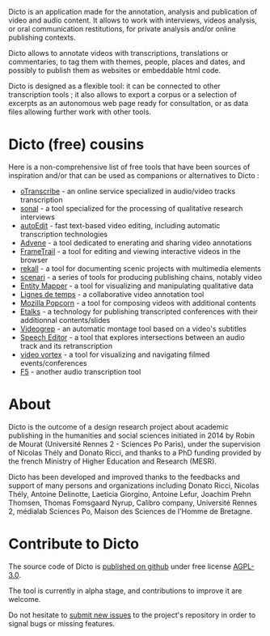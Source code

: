 Dicto is an application made for the annotation, analysis and publication of video and audio content. It allows to work with interviews, videos analysis, or oral communication restitutions, for private analysis and/or online publishing contexts.

Dicto allows to annotate videos with transcriptions, translations or commentaries, to tag them with themes, people, places and dates, and possibly to publish them as websites or embeddable html code.

Dicto is designed as a flexible tool: it can be connected to other transcription tools ; it also allows to export a corpus or a selection of excerpts as an autonomous web page ready for consultation, or as data files allowing further work with other tools.

# Dicto (free) cousins

Here is a non-comprehensive list of free tools that have been sources of inspiration and/or that can be used as companions or alternatives to Dicto :

* [oTranscribe](http://otranscribe.com/) - an online service specialized in audio/video tracks transcription
* [sonal](http://www.sonal-info.com/fr) - a tool specialized for the processing of qualitative research interviews
* [autoEdit](https://www.autoedit.io/) - fast text-based video editing, including automatic transcription technologies
* [Advene](http://www.advene.org/) - a tool dedicated to enerating and sharing video annotations
* [FrameTrail](https://frametrail.org/) - a tool for editing and viewing interactive videos in the browser
* [rekall](http://www.rekall.fr/) - a tool for documenting scenic projects with multimedia elements
* [scenari](https://scenari.org/co/home.html) - a series of tools for producing publishing chains, notably video
* [Entity Mapper](http://piim.newschool.edu/entitymapper/#!/home) - a tool for visualizing and manipulating qualitative data
* [Lignes de temps](https://www.iri.centrepompidou.fr/outils/lignes-de-temps/) - a collaborative video annotation tool
* [Mozilla Popcorn](http://www.mozillalabs.com/Popcorn/) - a tool for composing videos with additional contents
* [Etalks](https://claireclivaz.hypotheses.org/489) - a technology for publishing transcripted conferences with their additionnal contents/slides
* [Videogrep](http://antiboredom.github.io/videogrep/) - an automatic montage tool based on a video's subtitles
* [Speech Editor](http://ucbvislab.github.io/speecheditor/) - a tool that explores intersections between an audio track and its retranscription
* [video vortex](http://rmozone.com/videovortex9//) - a tool for visualizing and navigating filmed events/conferences
* [F5](https://itunes.apple.com/fr/app/f5-transcription-free/id935669239?mt=12) - another audio transcription tool

# About

Dicto is the outcome of a design research project about academic publishing in the humanities and social sciences initiated in 2014 by Robin de Mourat (Université Rennes 2 - Sciences Po Paris), under the supervision of Nicolas Thély and Donato Ricci, and thanks to a PhD funding provided by the french Ministry of Higher Education and Research (MESR).

Dicto has been developed and improved thanks to the feedbacks and support of many persons and organizations including Donato Ricci, Nicolas Thély, Antoine Delinotte, Laeticia Giorgino, Antoine Lefur, Joachim Prehn Thomsen, Thomas Fomsgaard Nyrup, Calibro company, Université Rennes 2, médialab Sciences Po, Maison des Sciences de l'Homme de Bretagne.

# Contribute to Dicto

The source code of Dicto is [published on github](https://github.com/dictoapp/dicto) under free license [AGPL-3.0](https://www.gnu.org/licenses/agpl-3.0.en.html). 

The tool is currently in alpha stage, and contributions to improve it are welcome.

Do not hesitate to [submit new issues](https://github.com/dictoapp/dicto/issues/new) to the project's repository in order to signal bugs or missing features.
